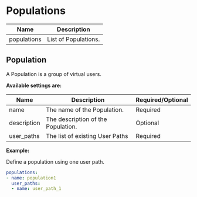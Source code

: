 # Populations

| Name        | Description          |
| ------------| ---------------------|
| populations | List of Populations. |

## Population
A Population is a group of virtual users.

**Available settings are:**

| Name        | Description                                                  | Required/Optional |
| ----------- | ------------------------------------------------------------ | ----------------- |
| name        | The name of the Population.                                  | Required          |
| description | The description of the Population.                           | Optional          |
| user_paths  | The list of existing User Paths                              | Required          |

**Example:**

Define a population using one user path.

```yaml
populations:
- name: population1
  user_paths:
  - name: user_path_1